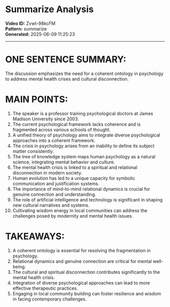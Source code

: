 # Summarize Analysis

**Video ID:** Zvwt-98kcFM  
**Pattern:** summarize  
**Generated:** 2025-06-09 11:25:23  

---

# ONE SENTENCE SUMMARY:
The discussion emphasizes the need for a coherent ontology in psychology to address mental health crises and cultural disconnection.

# MAIN POINTS:
1. The speaker is a professor training psychological doctors at James Madison University since 2003.
2. The current psychological framework lacks coherence and is fragmented across various schools of thought.
3. A unified theory of psychology aims to integrate diverse psychological approaches into a coherent framework.
4. The crisis in psychology arises from an inability to define its subject matter consistently.
5. The tree of knowledge system maps human psychology as a natural science, integrating mental behavior and culture.
6. The mental health crisis is linked to a spiritual and relational disconnection in modern society.
7. Human evolution has led to a unique capacity for symbolic communication and justification systems.
8. The importance of mind-to-mind relational dynamics is crucial for genuine connection and understanding.
9. The role of artificial intelligence and technology is significant in shaping new cultural narratives and systems.
10. Cultivating wisdom energy in local communities can address the challenges posed by modernity and mental health issues.

# TAKEAWAYS:
1. A coherent ontology is essential for resolving the fragmentation in psychology.
2. Relational dynamics and genuine connection are critical for mental well-being.
3. The cultural and spiritual disconnection contributes significantly to the mental health crisis.
4. Integration of diverse psychological approaches can lead to more effective therapeutic practices.
5. Engaging in local community building can foster resilience and wisdom in facing contemporary challenges.